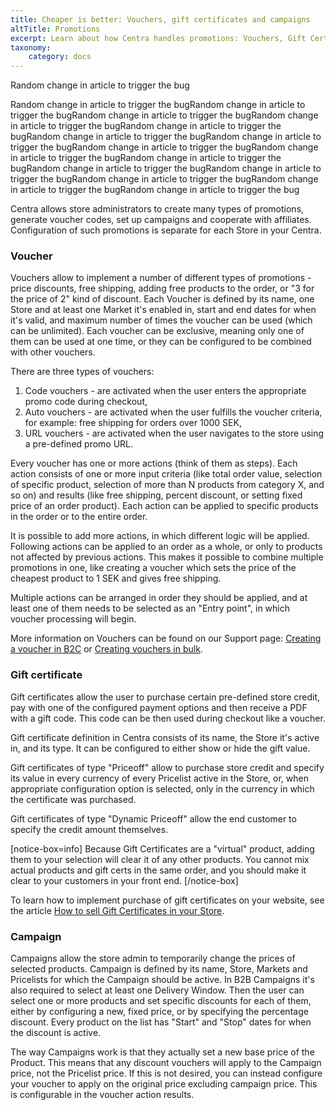 ```yaml
---
title: Cheaper is better: Vouchers, gift certificates and campaigns
altTitle: Promotions
excerpt: Learn about how Centra handles promotions: Vouchers, Gift Certificates and Campaigns.
taxonomy:
    category: docs
---
```


Random change in article to trigger the bug

Random change in article to trigger the bugRandom change in article to trigger the bugRandom change in article to trigger the bugRandom change in article to trigger the bugRandom change in article to trigger the bugRandom change in article to trigger the bugRandom change in article to trigger the bugRandom change in article to trigger the bugRandom change in article to trigger the bugRandom change in article to trigger the bugRandom change in article to trigger the bugRandom change in article to trigger the bugRandom change in article to trigger the bugRandom change in article to trigger the bugRandom change in article to trigger the bug

Centra allows store administrators to create many types of promotions, generate voucher codes, set up campaigns and cooperate with affiliates. Configuration of such promotions is separate for each Store in your Centra.

### Voucher

Vouchers allow to implement a number of different types of promotions - price discounts, free shipping, adding free products to the order, or "3 for the price of 2" kind of discount. Each Voucher is defined by its name, one Store and at least one Market it's enabled in, start and end dates for when it's valid, and maximum number of times the voucher can be used (which can be unlimited). Each voucher can be exclusive, meaning only one of them can be used at one time, or they can be configured to be combined with other vouchers.

There are three types of vouchers:  
1. Code vouchers - are activated when the user enters the appropriate promo code during checkout,
2. Auto vouchers - are activated when the user fulfills the voucher criteria, for example: free shipping for orders over 1000 SEK,
3. URL vouchers - are activated when the user navigates to the store using a pre-defined promo URL.

Every voucher has one or more actions (think of them as steps). Each action consists of one or more input criteria (like total order value, selection of specific product, selection of more than N products from category X, and so on) and results (like free shipping, percent discount, or setting fixed price of an order product). Each action can be applied to specific products in the order or to the entire order.

It is possible to add more actions, in which different logic will be applied. Following actions can be applied to an order as a whole, or only to products not affected by previous actions. This makes it possible to combine multiple promotions in one, like creating a voucher which sets the price of the cheapest product to 1 SEK and gives free shipping.

Multiple actions can be arranged in order they should be applied, and at least one of them needs to be selected as an "Entry point", in which voucher processing will begin.

More information on Vouchers can be found on our Support page: [Creating a voucher in B2C](https://support.centra.com/centra-sections/retail-b2c/promo/creating-a-voucher-in-b2c) or [Creating vouchers in bulk](https://support.centra.com/centra-sections/retail-b2c/promo/create-bulk-vouchers).

### Gift certificate

Gift certificates allow the user to purchase certain pre-defined store credit, pay with one of the configured payment options and then receive a PDF with a gift code. This code can be then used during checkout like a voucher.

Gift certificate definition in Centra consists of its name, the Store it's active in, and its type. It can be configured to either show or hide the gift value.

Gift certificates of type "Priceoff" allow to purchase store credit and specify its value in every currency of every Pricelist active in the Store, or, when appropriate configuration option is selected, only in the currency in which the certificate was purchased.

Gift certificates of type "Dynamic Priceoff" allow the end customer to specify the credit amount themselves.

[notice-box=info]
Because Gift Certificates are a "virtual" product, adding them to your selection will clear it of any other products. You cannot mix actual products and gift certs in the same order, and you should make it clear to your customers in your front end.
[/notice-box]

To learn how to implement purchase of gift certificates on your website, see the article [How to sell Gift Certificates in your Store](/fe-development/gift-certs).

### Campaign

Campaigns allow the store admin to temporarily change the prices of selected products. Campaign is defined by its name, Store, Markets and Pricelists for which the Campaign should be active. In B2B Campaigns it's also required to select at least one Delivery Window. Then the user can select one or more products and set specific discounts for each of them, either by configuring a new, fixed price, or by specifying the percentage discount. Every product on the list has "Start" and "Stop" dates for when the discount is active.

The way Campaigns work is that they actually set a new base price of the Product. This means that any discount vouchers will apply to the Campaign price, not the Pricelist price. If this is not desired, you can instead configure your voucher to apply on the original price excluding campaign price. This is configurable in the voucher action results.
